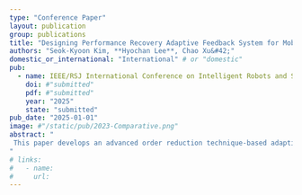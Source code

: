 ```yaml
---
type: "Conference Paper"
layout: publication
group: publications
title: "Designing Performance Recovery Adaptive Feedback System for Mobile Robot Trajectory Tracking Applications via Order ReductionTechnique*"
authors: "Seok-Kyoon Kim, **Hyochan Lee**, Chao Xu&#42;"
domestic_or_international: "International" # or "domestic"
pub: 
  - name: IEEE/RSJ International Conference on Intelligent Robots and Systems (IROS)
    doi: #"submitted"
    pdf: #"submitted"
    year: "2025"
    state: "submitted"
pub_date: "2025-01-01"
image: #"/static/pub/2023-Comparative.png"
abstract: "
 This paper develops an advanced order reduction technique-based adaptive feedback system for two-wheeled mobile robot (TWMR) trajectory tracking applications, recovering the desired tracking performance in the presence of model-plant mismatches. There exists two major contributions: (a) a proportional-integral (PI)-type filter smoothing the position measurements of the TWMRs to secure a high-quality feedback loop without system model information through the order reduction (OR) technique and (b) the adaptive feedback system includes the PI-type filter to accomplish the trajectory tracking mission of TWMRs with the guarantee of the performance recovery property through the OR technique. MATLAB/Simulink emulates the designed adaptive feedback system to highlight the practical advantages of the proposed technique.
"
# links:
#   - name: 
#     url: 
---
```

